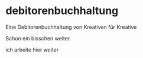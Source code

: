 # debitorenbuchhaltung
Eine Debitorenbuchhaltung von Kreativen für Kreative

Schon ein bisschen weiter.


ich arbeite hier weiter
